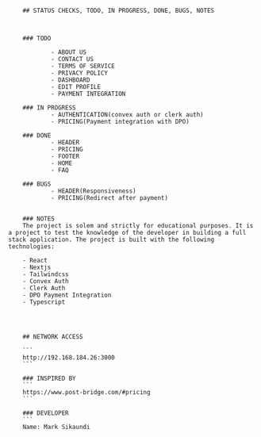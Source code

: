 
        ## STATUS CHECKS, TODO, IN PROGRESS, DONE, BUGS, NOTES

        

        ### TODO
        
                - ABOUT US
                - CONTACT US
                - TERMS OF SERVICE
                - PRIVACY POLICY
                - DASHBOARD
                - EDIT PROFILE
                - PAYMENT INTEGRATION

        ### IN PROGRESS
                - AUTHENTICATION(convex auth or clerk auth)
                - PRICING(Payment integration with DPO) 

        ### DONE
                - HEADER
                - PRICING
                - FOOTER
                - HOME
                - FAQ

        ### BUGS
                - HEADER(Responsiveness)
                - PRICING(Redirect after payment)


        ### NOTES
        The project is solem and strictly for educational purposes. It is a project to test the knowledge of the developer in building a full stack application. The project is built with the following technologies: 
        
        - React
        - Nextjs
        - Tailwindcss
        - Convex Auth
        - Clerk Auth
        - DPO Payment Integration
        - Typescript


       

        ## NETWORK ACCESS
        
        ```
        http://192.168.184.26:3000
        ```

        ### INSPIRED BY
        ```
        https://www.post-bridge.com/#pricing
        ```

        ### DEVELOPER
        ```
        Name: Mark Sikaundi


